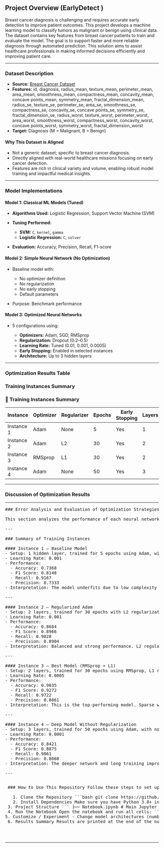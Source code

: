 
##  Project Overview (EarlyDetect )

Breast cancer diagnosis is challenging and requires accurate early detection to improve patient outcomes. This project develops a machine learning model to classify tumors as malignant or benign using clinical data. The dataset contains key features from breast cancer patients to train and evaluate the model. The goal is to support faster and more reliable diagnosis through automated prediction. This solution aims to assist healthcare professionals in making informed decisions efficiently and improving patient care.

---

###  Dataset Description

* **Source:** [Breast Cancer Dataset](https://www.kaggle.com/datasets/abhinavmangalore/breast-cancer-dataset-wisconsin-diagnostic-uci)
* **Features:**
id, diagnosis, radius_mean, texture_mean, perimeter_mean, area_mean, smoothness_mean, compactness_mean, concavity_mean, concave points_mean, symmetry_mean, fractal_dimension_mean, radius_se, texture_se, perimeter_se, area_se, smoothness_se, compactness_se, concavity_se, concave points_se, symmetry_se, fractal_dimension_se, radius_worst, texture_worst, perimeter_worst, area_worst, smoothness_worst, compactness_worst, concavity_worst, concave points_worst, symmetry_worst, fractal_dimension_worst
* **Target:** Diagnosis (M = Malignant, B = Benign)

####  Why This Dataset is Aligned

* Not a generic dataset; specific to breast cancer diagnosis.
* Directly aligned with real-world healthcare missions focusing on early cancer detection.
* Features are rich in clinical variety and volume, enabling robust model training and impactful medical insights.

---

###  Model Implementations

####  Model 1: Classical ML Models (Tuned)

* **Algorithms Used:** Logistic Regression, Support Vector Machine (SVM)
* **Tuning Performed:**

  * **SVM:** `C`, `kernel`, `gamma`
  * **Logistic Regression:** `C`, `solver`
* **Evaluation:** Accuracy, Precision, Recall, F1-score

####  Model 2: Simple Neural Network (No Optimization)

* Baseline model with:

  * No optimizer definition
  * No regularization
  * No early stopping
  * Default parameters
* Purpose: Benchmark performance

####  Model 3: Optimized Neural Networks

* 5 configurations using:

  * **Optimizers:** Adam, SGD, RMSprop
  * **Regularization:** Dropout (0.2–0.5)
  * **Learning Rate:** Tuned (0.01, 0.001, 0.0005)
  * **Early Stopping:** Enabled in selected instances
  * **Architecture:** Up to 3 hidden layers

---

###  Optimization Results Table
###  Training Instances Summary

### 🧠 Training Instances Summary

| Instance    | Optimizer | Regularizer | Epochs | Early Stopping | Layers | Learning Rate | Accuracy | F1 Score | Recall  | Precision |
|-------------|-----------|-------------|--------|----------------|--------|----------------|----------|----------|---------|-----------|
| Instance 1  | Adam      | None        | 5      | Yes            | 1      | 0.001          | 0.7368   | 0.8148   | 0.9167  | 0.7333    |
| Instance 2  | Adam      | L2          | 30     | Yes            | 2      | 0.001          | 0.8684   | 0.8966   | 0.9028  | 0.8904    |
| Instance 3  | RMSprop   | L1          | 30     | Yes            | 2      | 0.0005         | 0.9035   | 0.9272   | 0.9722  | 0.8861    |
| Instance 4  | Adam      | None        | 50     | Yes            | 3      | 0.0001         | 0.8421   | 0.8875   | 0.9861  | 0.8068    |






---

###  Discussion of Optimization Results
---

<pre>
### Error Analysis and Evaluation of Optimization Strategies

This section analyzes the performance of each neural network training instance using core classification metrics: Accuracy, F1 Score, Recall, Precision, and Loss (inferred through performance behavior and regularization effects).

---

### Summary of Training Instances

#### Instance 1 – Baseline Model  
- Setup: 1 hidden layer, trained for 5 epochs using Adam, with no regularization, and early stopping  
- Learning Rate: 0.001  
- Performance:  
  - Accuracy: 0.7368  
  - F1 Score: 0.8148  
  - Recall: 0.9167  
  - Precision: 0.7333  
- Interpretation: The model underfits due to low complexity and short training time. It catches most positive cases (high recall), but misclassifies many negatives (low precision).  

---

#### Instance 2 – Regularized Adam  
- Setup: 2 layers, trained for 30 epochs with L2 regularization, Adam optimizer, and early stopping  
- Learning Rate: 0.001  
- Performance:  
  - Accuracy: 0.8684  
  - F1 Score: 0.8966  
  - Recall: 0.9028  
  - Precision: 0.8904  
- Interpretation: Balanced and strong performance. L2 regularization and early stopping reduced overfitting and improved generalization.  

---

#### Instance 3 – Best Model (RMSprop + L1)  
- Setup: 2 layers, trained for 30 epochs using RMSprop, L1 regularization, and early stopping  
- Learning Rate: 0.0005  
- Performance:  
  - Accuracy: 0.9035  
  - F1 Score: 0.9272  
  - Recall: 0.9722  
  - Precision: 0.8861  
- Interpretation: This is the top-performing model. Sparse weights from L1 and adaptive learning from RMSprop produced high accuracy and recall with stable training.  

---

#### Instance 4 – Deep Model Without Regularization  
- Setup: 3 layers, trained for 50 epochs using Adam, with no regularization, early stopping, and a very small learning rate  
- Learning Rate: 0.0001  
- Performance:  
  - Accuracy: 0.8421  
  - F1 Score: 0.8875  
  - Recall: 0.9861  
  - Precision: 0.8068  
- Interpretation: The deeper network and long training improved recall greatly but hurt precision due to overfitting. Lack of regularization caused more false positives.  

---

<pre> ### How to Use This Repository Follow these steps to set up, run, and experiment with the models in this project. 
 
   1. Clone the Repository ```bash git clone https://github.com/your-username/your-repo-name.git cd your-repo-name ``` 
   2. Install Dependencies Make sure you have Python 3.8+ installed, then install the required libraries: ```bash pip install -r requirements.txt ``` Or manually install: ```bash pip install numpy pandas scikit-learn matplotlib seaborn tensorflow ``` 
 3. Project Structure ``` ├── Notebook.ipynb # Main Jupyter notebook with training and evaluation ├── saved_models/ # Trained neural network models (.h5 files) ├── data/ # Dataset files (if applicable) ├── requirements.txt # Required Python packages └── README.md # Documentation ```
 4. Run the Notebook Open the notebook and run all cells: ```bash jupyter notebook Notebook.ipynb ``` You can view the training process, compare different neural network instances, and see evaluation results including accuracy, precision, recall, and F1-score.
5. Customize / Experiment - Change model architectures (number of layers, regularization) - Tune hyperparameters (learning rate, optimizer, epochs) - Add new metrics or visualizations 
 6. Results Summary Results are printed at the end of the notebook and summarized in the README under the "Training Instances" and "Error Analysis" sections. </pre>
---







